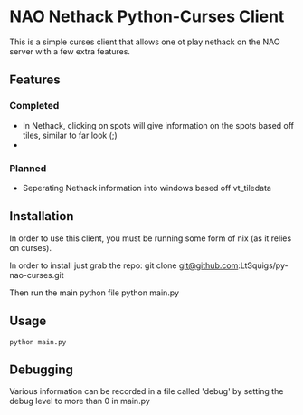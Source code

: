 NAO Nethack Python-Curses Client
===========================================

This is a simple curses client that allows one ot play nethack on the NAO server with a few extra features.

Features
--------

### Completed
* In Nethack, clicking on spots will give information on the spots based off tiles, similar to far look (;)
* 
### Planned
* Seperating Nethack information into windows based off vt\_tiledata

Installation
------------

In order to use this client, you must be running some form of nix (as it relies on curses).

In order to install just grab the repo:
	git clone git@github.com:LtSquigs/py-nao-curses.git

Then run the main python file
	python main.py

Usage
-----
	python main.py

Debugging
---------

Various information can be recorded in a file called 'debug' by setting the debug level to more than 0 in main.py


